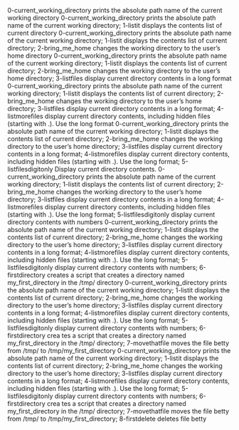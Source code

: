 0-current_working_directory prints the absolute path name of the current working directory
0-current_working_directory prints the absolute path name of the current working directory; 1-listit displays the contents list of current directory
0-current_working_directory prints the absolute path name of the current working directory; 1-listit displays the contents list of current directory; 2-bring_me_home changes the working directory to the user’s home directory
0-current_working_directory prints the absolute path name of the current working directory; 1-listit displays the contents list of current directory; 2-bring_me_home changes the working directory to the user’s home directory; 3-listfiles display current directory contents in a long format
0-current_working_directory prints the absolute path name of the current working directory; 1-listit displays the contents list of current directory; 2-bring_me_home changes the working directory to the user’s home directory; 3-listfiles display current directory contents in a long format; 4-listmorefiles display current directory contents, including hidden files (starting with .). Use the long format
0-current_working_directory prints the absolute path name of the current working directory; 1-listit displays the contents list of current directory; 2-bring_me_home changes the working directory to the user’s home directory; 3-listfiles display current directory contents in a long format; 4-listmorefiles display current directory contents, including hidden files (starting with .). Use the long format; 5-listfilesdigitonly Display current directory contents.
0-current_working_directory prints the absolute path name of the current working directory; 1-listit displays the contents list of current directory; 2-bring_me_home changes the working directory to the user’s home directory; 3-listfiles display current directory contents in a long format; 4-listmorefiles display current directory contents, including hidden files (starting with .). Use the long format; 5-listfilesdigitonly display current directory contents with numbers
0-current_working_directory prints the absolute path name of the current working directory; 1-listit displays the contents list of current directory; 2-bring_me_home changes the working directory to the user’s home directory; 3-listfiles display current directory contents in a long format; 4-listmorefiles display current directory contents, including hidden files (starting with .). Use the long format; 5-listfilesdigitonly display current directory contents with numbers; 6-firstdirectory creates a script that creates a directory named my_first_directory in the /tmp/ directory
0-current_working_directory prints the absolute path name of the current working directory; 1-listit displays the contents list of current directory; 2-bring_me_home changes the working directory to the user’s home directory; 3-listfiles display current directory contents in a long format; 4-listmorefiles display current directory contents, including hidden files (starting with .). Use the long format; 5-listfilesdigitonly display current directory contents with numbers; 6-firstdirectory crea
tes a script that creates a directory named my_first_directory in the /tmp/ directory; 7-movethatfile moves the file betty from /tmp/ to /tmp/my_first_directory
0-current_working_directory prints the absolute path name of the current working directory; 1-listit displays the contents list of current directory; 2-bring_me_home changes the working directory to the user’s home directory; 3-listfiles display current directory contents in a long format; 4-listmorefiles display current directory contents, including hidden files (starting with .). Use the long format; 5-listfilesdigitonly display current directory contents with numbers; 6-firstdirectory crea
tes a script that creates a directory named my_first_directory in the /tmp/ directory; 7-movethatfile moves the file betty from /tmp/ to /tmp/my_first_directory; 8-firstdelete deletes file betty
